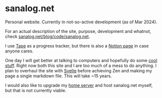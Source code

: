 # sanalog.net
Personal website. Currently in not-so-active development (as of Mar 2024).

For an actual description of the site, purpose, development and whatnot, check [sanalog.net/blog/code/sanalog.net](https://sanalog.net/blog/code/sanalog.net).

I use [Tape](https://www.aeriform.io/tape) as a progress tracker, but there is also a [Notion page](https://sanalog.notion.site/41438cc18d254359a2620640e9653f24?v=31d989b6593c4f40920ea8208f11855f) in case anyone cares.

One day I will get better at talking to computers and hopefully do some [cool stuff](https://webring.xxiivv.com/). Right now both this site and I are too much of a mess to do anything. I plan to overhaul the site with [Svelte](https://svelte.dev/) before achieving Zen and making my page a single markdown file. This will take ~15 years.

I would also like to upgrade my [home server]() and host sanalog.net myself, but that is not currently viable.
